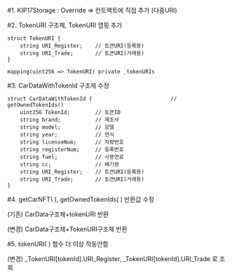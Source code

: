 #1. KIP17Storage : Override => 컨트랙트에 직접 추가 (다중URI)


#2. TokenURI 구조체, TokenURI 맵핑 추가

    struct TokenURI {
        string URI_Register;    // 토큰URI(등록용)
        string URI_Trade;       // 토큰URI(거래용)
    }

    mapping(uint256 => TokenURI) private _tokenURIs


#3. CarDataWithTokenId 구조체 수정

    struct CarDataWithTokenId {                         // getOwnedTokenIds()
        uint256 TokenId;        // 토큰ID
        string brand;           // 제조사
        string model;           // 모델
        string year;            // 연식
        string licenseNum;      // 차량번호
        string registerNum;     // 등록번호
        string fuel;            // 사용연료
        string cc;              // 배기량
        string URI_Register;    // 토큰URI(등록용)
        string URI_Trade;       // 토큰URI(거래용)
    }


#4. getCarNFT( ), getOwnedTokenIds( ) 반환값 수정

(기존) CarData구조체+tokenURI 반환

(변경) CarData구조체+TokenURI구조체 반환


#5. tokenURI( ) 함수 더 이상 작동안함

(변경) _TokenURI[tokenId].URI_Register, _TokenURI[tokenId].URI_Trade 로 조회
